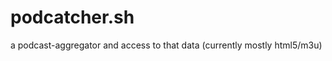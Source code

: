 podcatcher.sh
=============

a podcast-aggregator and access to that data (currently mostly html5/m3u)